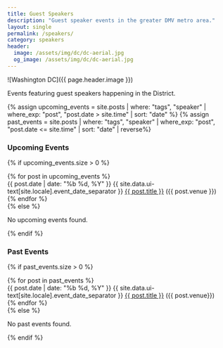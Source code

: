 ```yaml
---
title: Guest Speakers
description: "Guest speaker events in the greater DMV metro area."
layout: single
permalink: /speakers/
category: speakers
header:
  image: /assets/img/dc/dc-aerial.jpg
  og_image: /assets/img/dc/dc-aerial.jpg
---
```


![Washington DC]({{ page.header.image }})   

Events featuring guest speakers happening in the District. 

{% assign upcoming_events = site.posts | where: "tags", "speaker" | where_exp: "post", "post.date > site.time" | sort: "date" %}
{% assign past_events = site.posts | where: "tags", "speaker" | where_exp: "post", "post.date <= site.time" | sort: "date" | reverse%}

### Upcoming Events
{% if upcoming_events.size > 0 %}
  <div class="events-list">
    {% for post in upcoming_events %}
      <section class="event">
        {{ post.date | date: "%b %d, %Y" }} {{ site.data.ui-text[site.locale].event_date_separator }} <a href="{{ post.url }}">{{ post.title }}</a> ({{ post.venue }})
      </section>
    {% endfor %}
  </div>
{% else %}
  <p>No upcoming events found.</p>
{% endif %}

### Past Events
{% if past_events.size > 0 %}
  <div class="events-list">
    {% for post in past_events %}
      <section class="event">
        {{ post.date | date: "%b %d, %Y" }} {{ site.data.ui-text[site.locale].event_date_separator }} <a href="{{ post.url }}">{{ post.title }}</a> ({{ post.venue}})
      </section>
    {% endfor %}
  </div>
{% else %}
  <p>No past events found.</p>
{% endif %}